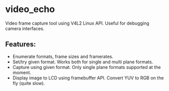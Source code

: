 # video_echo
Video frame capture tool using V4L2 Linux API. Useful for debugging camera interfaces.

## Features:
- Enumerate formats, frame sizes and framerates.
- Set/try given format. Works both for single and multi plane formats.
- Capture using given format. Only single plane formats supported at the moment.
- Display image to LCD using framebuffer API. Convert YUV to RGB on the fly (quite slow).
